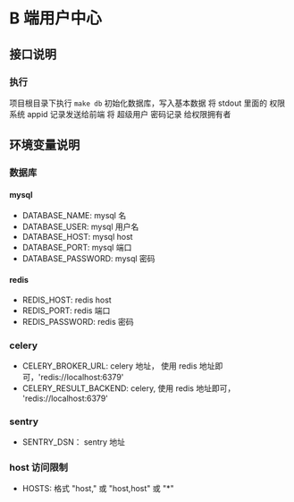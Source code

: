 # B 端用户中心

## 接口说明

### 执行
项目根目录下执行 `make db` 初始化数据库，写入基本数据
将 stdout 里面的 权限系统 appid 记录发送给前端
将 超级用户 密码记录 给权限拥有者

## 环境变量说明

### 数据库

####  mysql

- DATABASE_NAME: mysql 名
- DATABASE_USER: mysql 用户名
- DATABASE_HOST: mysql host
- DATABASE_PORT: mysql 端口
- DATABASE_PASSWORD: mysql 密码

#### redis

- REDIS_HOST: redis host
- REDIS_PORT: redis 端口
- REDIS_PASSWORD: redis 密码

### celery

- CELERY_BROKER_URL: celery 地址， 使用 redis 地址即可，'redis://localhost:6379'
- CELERY_RESULT_BACKEND: celery, 使用 redis 地址即可， 'redis://localhost:6379'

### sentry

- SENTRY_DSN： sentry 地址

### host 访问限制

- HOSTS: 格式 "host," 或 "host,host" 或 "*"
